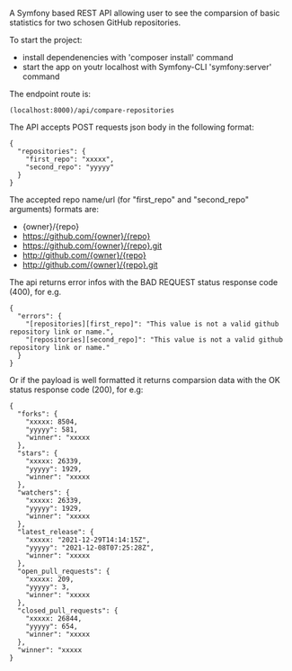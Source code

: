 A Symfony based REST API allowing user to see the comparsion of basic statistics for two schosen GitHub repositories.

To start the project:

- install dependenencies with 'composer install' command
- start the app on youtr localhost with Symfony-CLI 'symfony:server' command

The endpoint route is:

```
(localhost:8000)/api/compare-repositories
```

The API accepts POST requests json body in the following format:

```
{
  "repositories": {
    "first_repo": "xxxxx",
    "second_repo": "yyyyy"
  }
}
```

The accepted repo name/url (for "first_repo" and "second_repo" arguments) formats are:

- {owner}/{repo}
- https://github.com/{owner}/{repo}
- https://github.com/{owner}/{repo}.git
- http://github.com/{owner}/{repo}
- http://github.com/{owner}/{repo}.git

The api returns error infos with the BAD REQUEST status response code (400), for e.g.

```
{
  "errors": {
    "[repositories][first_repo]": "This value is not a valid github repository link or name.",
    "[repositories][second_repo]": "This value is not a valid github repository link or name."
  }
}
```

Or if the payload is well formatted it returns comparsion data with the OK status response code (200), for e.g:

```
{
  "forks": {
    "xxxxx: 8504,
    "yyyyy": 581,
    "winner": "xxxxx
  },
  "stars": {
    "xxxxx: 26339,
    "yyyyy": 1929,
    "winner": "xxxxx
  },
  "watchers": {
    "xxxxx: 26339,
    "yyyyy": 1929,
    "winner": "xxxxx
  },
  "latest_release": {
    "xxxxx: "2021-12-29T14:14:15Z",
    "yyyyy": "2021-12-08T07:25:28Z",
    "winner": "xxxxx
  },
  "open_pull_requests": {
    "xxxxx: 209,
    "yyyyy": 3,
    "winner": "xxxxx
  },
  "closed_pull_requests": {
    "xxxxx: 26844,
    "yyyyy": 654,
    "winner": "xxxxx
  },
  "winner": "xxxxx
}
```
